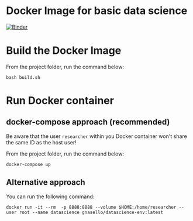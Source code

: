 # Docker Image for basic data science

[![Binder](https://mybinder.org/badge_logo.svg)](https://mybinder.org/v2/gh/gabnasello/datascience-env/HEAD)

# Build the Docker Image

From the project folder, run the command below:

```bash build.sh```

# Run Docker container

## docker-compose approach (recommended)

Be aware that the user ```researcher``` within you Docker container won't share the same ID as the host user!

From the project folder, run the command below:

```docker-compose up```

## Alternative approach

You can run the following command:

```docker run -it --rm  -p 8888:8888 --volume $HOME:/home/researcher --user root --name datascience gnasello/datascience-env:latest```